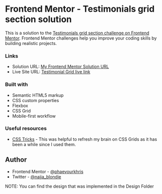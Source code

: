 # Frontend Mentor - Testimonials grid section solution

This is a solution to the [Testimonials grid section challenge on Frontend Mentor](https://www.frontendmentor.io/challenges/testimonials-grid-section-Nnw6J7Un7). Frontend Mentor challenges help you improve your coding skills by building realistic projects. 


### Links

- Solution URL: [My Frontend Mentor Solution URL](https://www.frontendmentor.io/solutions/mobile-first-testimonial-grid-template-using-html-and-css-03u10f0I2)
- Live Site URL: [Testimonial Grid live link](https://frontend-mentor-testimonial-grid-challenge.vercel.app/)


### Built with

- Semantic HTML5 markup
- CSS custom properties
- Flexbox
- CSS Grid
- Mobile-first workflow


### Useful resources

- [CSS Tricks](https://css-tricks.com/snippets/css/complete-guide-grid/) - This was helpful to refresh my brain on CSS Grids as it has been a while since I used them.


## Author

- Frontend Mentor - [@phaevourkhris](https://www.frontendmentor.io/profile/phaevourkhris)
- Twitter - [@naija_blondie](https://www.twitter.com/naija_blondie)


NOTE: You can find the design that was implemented in the Design Folder
